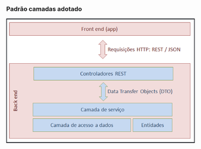 ### Padrão camadas adotado

![Image](https://github.com/rodrigoqueriqueli/project-sds4/blob/master/assets/PadraoCamadas.PNG "Padrão camadas")